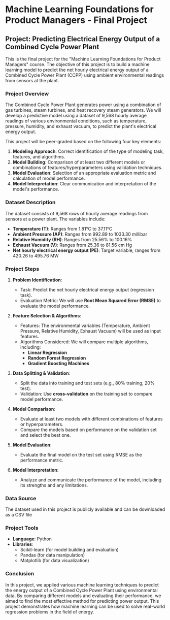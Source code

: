 # Machine Learning Foundations for Product Managers - Final Project

## Project: Predicting Electrical Energy Output of a Combined Cycle Power Plant

This is the final project for the "Machine Learning Foundations for Product Managers" course. The objective of this project is to build a machine learning model to predict the net hourly electrical energy output of a Combined Cycle Power Plant (CCPP) using ambient environmental readings from sensors at the plant.

### Project Overview

The Combined Cycle Power Plant generates power using a combination of gas turbines, steam turbines, and heat recovery steam generators. We will develop a predictive model using a dataset of 9,568 hourly average readings of various environmental conditions, such as temperature, pressure, humidity, and exhaust vacuum, to predict the plant's electrical energy output.

This project will be peer-graded based on the following four key elements:
1. **Modeling Approach**: Correct identification of the type of modeling task, features, and algorithms.
2. **Model Building**: Comparison of at least two different models or combinations of features/hyperparameters using validation techniques.
3. **Model Evaluation**: Selection of an appropriate evaluation metric and calculation of model performance.
4. **Model Interpretation**: Clear communication and interpretation of the model's performance.

### Dataset Description

The dataset consists of 9,568 rows of hourly average readings from sensors at a power plant. The variables include:

- **Temperature (T)**: Ranges from 1.81°C to 37.11°C
- **Ambient Pressure (AP)**: Ranges from 992.89 to 1033.30 millibar
- **Relative Humidity (RH)**: Ranges from 25.56% to 100.16%
- **Exhaust Vacuum (V)**: Ranges from 25.36 to 81.56 cm Hg
- **Net hourly electrical energy output (PE)**: Target variable, ranges from 420.26 to 495.76 MW

### Project Steps

1. **Problem Identification**:
   - Task: Predict the net hourly electrical energy output (regression task).
   - Evaluation Metric: We will use **Root Mean Squared Error (RMSE)** to evaluate the model performance.
  
2. **Feature Selection & Algorithms**:
   - Features: The environmental variables (Temperature, Ambient Pressure, Relative Humidity, Exhaust Vacuum) will be used as input features.
   - Algorithms Considered: We will compare multiple algorithms, including:
     - **Linear Regression**
     - **Random Forest Regression**
     - **Gradient Boosting Machines**
  
3. **Data Splitting & Validation**:
   - Split the data into training and test sets (e.g., 80% training, 20% test).
   - Validation: Use **cross-validation** on the training set to compare model performance.
  
4. **Model Comparison**:
   - Evaluate at least two models with different combinations of features or hyperparameters.
   - Compare the models based on performance on the validation set and select the best one.

5. **Model Evaluation**:
   - Evaluate the final model on the test set using RMSE as the performance metric.
  
6. **Model Interpretation**:
   - Analyze and communicate the performance of the model, including its strengths and any limitations.

### Data Source

The dataset used in this project is publicly available and can be downloaded as a CSV file

### Project Tools

- **Language**: Python
- **Libraries**: 
  - Scikit-learn (for model building and evaluation)
  - Pandas (for data manipulation)
  - Matplotlib (for data visualization)

### Conclusion

In this project, we applied various machine learning techniques to predict the energy output of a Combined Cycle Power Plant using environmental data. By comparing different models and evaluating their performance, we aimed to find the most effective method for predicting power output. This project demonstrates how machine learning can be used to solve real-world regression problems in the field of energy.
